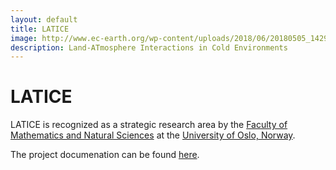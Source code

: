 ```yaml
---
layout: default
title: LATICE
image: http://www.ec-earth.org/wp-content/uploads/2018/06/20180505_142914-2-1-1024x344.jpg
description: Land-ATmosphere Interactions in Cold Environments
---
```


# LATICE

LATICE is recognized as a strategic research area by the [Faculty of Mathematics and Natural Sciences](https://www.mn.uio.no/geo/) at the [University of Oslo, Norway](https://www.uio.no).

The project documenation can be found [here](https://www.mn.uio.no/geo/english/research/groups/latice/).

